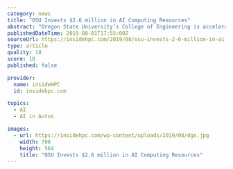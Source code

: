 ```yaml
---
category: news
title: "OSU Invests $2.6 million in AI Computing Resources"
abstract: "Oregon State University’s College of Engineering is accelerating its work in artificial intelligence, robotics, driverless vehicles and other areas by acquiring six advanced NVIDIA systems that give the college some of the most powerful computing ..."
publishedDateTime: 2019-08-01T17:55:00Z
sourceUrl: https://insidehpc.com/2019/08/osu-invests-2-6-million-in-ai-computing-resources/
type: article
quality: 18
score: 18
published: false

provider:
  name: insideHPC
  id: insidehpc.com

topics:
  - AI
  - AI in Autos

images:
  - url: https://insidehpc.com/wp-content/uploads/2019/08/dgx.jpg
    width: 790
    height: 564
    title: "OSU Invests $2.6 million in AI Computing Resources"
---
```

